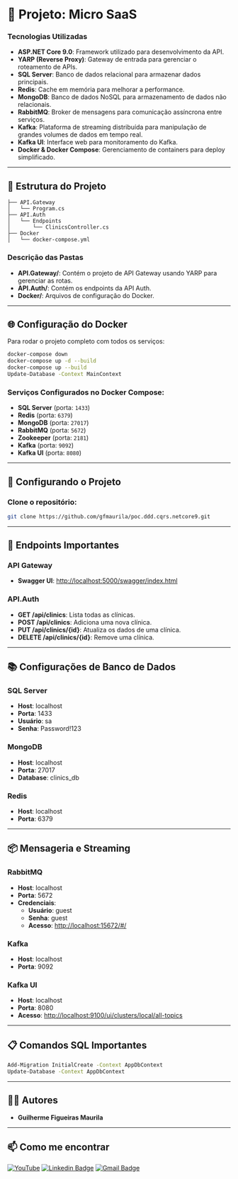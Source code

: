 # 📘 Projeto: Micro SaaS

### **Tecnologias Utilizadas**

- **ASP.NET Core 9.0**: Framework utilizado para desenvolvimento da API.
- **YARP (Reverse Proxy)**: Gateway de entrada para gerenciar o roteamento de APIs.
- **SQL Server**: Banco de dados relacional para armazenar dados principais.
- **Redis**: Cache em memória para melhorar a performance.
- **MongoDB**: Banco de dados NoSQL para armazenamento de dados não relacionais.
- **RabbitMQ**: Broker de mensagens para comunicação assíncrona entre serviços.
- **Kafka**: Plataforma de streaming distribuída para manipulação de grandes volumes de dados em tempo real.
- **Kafka UI**: Interface web para monitoramento do Kafka.
- **Docker & Docker Compose**: Gerenciamento de containers para deploy simplificado.

---

## 📁 **Estrutura do Projeto**

```
├── API.Gateway
│   └── Program.cs
├── API.Auth
│   └── Endpoints
│       └── ClinicsController.cs
├── Docker
│   └── docker-compose.yml
```

### **Descrição das Pastas**

- **API.Gateway/**: Contém o projeto de API Gateway usando YARP para gerenciar as rotas.
- **API.Auth/**: Contém os endpoints da API Auth.
- **Docker/**: Arquivos de configuração do Docker.

---

## 🌐 **Configuração do Docker**

Para rodar o projeto completo com todos os serviços:

```bash
docker-compose down
docker-compose up -d --build
docker-compose up --build
Update-Database -Context MainContext 
```

### **Serviços Configurados no Docker Compose:**

- **SQL Server** (porta: `1433`)
- **Redis** (porta: `6379`)
- **MongoDB** (porta: `27017`)
- **RabbitMQ** (porta: `5672`)
- **Zookeeper** (porta: `2181`)
- **Kafka** (porta: `9092`)
- **Kafka UI** (porta: `8080`)

---

## 🔧 **Configurando o Projeto**

### Clone o repositório:

```bash
git clone https://github.com/gfmaurila/poc.ddd.cqrs.netcore9.git
```

---

## 📌 **Endpoints Importantes**

### **API Gateway**

- **Swagger UI**: [http://localhost:5000/swagger/index.html](http://localhost:5000/swagger/index.html)

### **API.Auth**

- **GET /api/clinics**: Lista todas as clínicas.
- **POST /api/clinics**: Adiciona uma nova clínica.
- **PUT /api/clinics/{id}**: Atualiza os dados de uma clínica.
- **DELETE /api/clinics/{id}**: Remove uma clínica.

---

## 📚 **Configurações de Banco de Dados**

### **SQL Server**

- **Host**: localhost
- **Porta**: 1433
- **Usuário**: sa
- **Senha**: Password!123

### **MongoDB**

- **Host**: localhost
- **Porta**: 27017
- **Database**: clinics\_db

### **Redis**

- **Host**: localhost
- **Porta**: 6379

---

## 📦 **Mensageria e Streaming**

### **RabbitMQ**

- **Host**: localhost
- **Porta**: 5672
- **Credenciais**:
  - **Usuário**: guest
  - **Senha**: guest
  - **Acesso**: [http://localhost:15672/#/](http://localhost:15672/#/)

### **Kafka**

- **Host**: localhost
- **Porta**: 9092

### **Kafka UI**

- **Host**: localhost
- **Porta**: 8080
- **Acesso**: [http://localhost:9100/ui/clusters/local/all-topics](http://localhost:9100/ui/clusters/local/all-topics)

---

## 📋 **Comandos SQL Importantes**

```bash
Add-Migration InitialCreate -Context AppDbContext
Update-Database -Context AppDbContext
```

---

## 🧑‍💻 **Autores**

- **Guilherme Figueiras Maurila**

---

## 📫 Como me encontrar
[![YouTube](https://img.shields.io/badge/YouTube-FF0000?style=for-the-badge&logo=youtube&logoColor=white)](https://www.youtube.com/channel/UCjy19AugQHIhyE0Nv558jcQ)
[![Linkedin Badge](https://img.shields.io/badge/-Guilherme_Figueiras_Maurila-blue?style=flat-square&logo=Linkedin&logoColor=white&link=https://www.linkedin.com/in/guilherme-maurila)](https://www.linkedin.com/in/guilherme-maurila)
[![Gmail Badge](https://img.shields.io/badge/-gfmaurila@gmail.com-c14438?style=flat-square&logo=Gmail&logoColor=white&link=mailto:gfmaurila@gmail.com)](mailto:gfmaurila@gmail.com)


